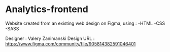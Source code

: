 # Analytics-frontend

Website created from an existing web design on Figma, using :
  -HTML
  -CSS
  -SASS

Designer : Valery Zanimanski
Design URL : https://www.figma.com/community/file/905814382591046401
